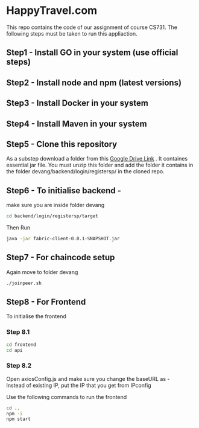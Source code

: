 
# HappyTravel.com
This repo contains the code of our assignment of course CS731. The following steps must be taken to run this appliaction.

## Step1 - Install GO in your system (use official steps)

## Step2 - Install node and npm (latest versions)

## Step3 - Install Docker in your system

## Step4 - Install Maven in your system

## Step5 - Clone this repository

As a substep download a folder from this [Google Drive Link](URL)
. It containes essential jar file. 
You must unzip this folder and add the folder it contains in the folder devang/backend/login/registersp/ in the cloned repo.


## Step6 - To initialise backend -   
make sure you are inside folder devang   
```bash
cd backend/login/registersp/target
```
Then Run

```bash
java -jar fabric-client-0.0.1-SNAPSHOT.jar
```

## Step7 - For chaincode setup  
Again move to folder devang
```bash
./joinpeer.sh
```

## Step8 - For Frontend
To initialise the frontend  
### Step 8.1
```bash
cd frontend
cd api
```
### Step 8.2
Open axiosConfig.js and make sure you change the baseURL as -  
Instead of existing IP, put the IP that you get from IPconfig

Use the following commands to run the frontend
```bash
cd ..
npm -i
npm start
```



